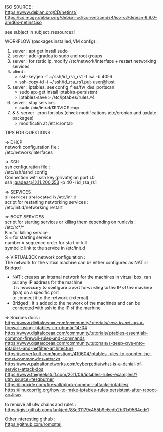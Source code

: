 ISO SOURCE :<br />
https://www.debian.org/CD/netinst/ <br />
https://cdimage.debian.org/debian-cd/current/amd64/iso-cd/debian-9.6.0-amd64-netinst.iso<br />

see subject in subject_ressources ! <br />

WORKFLOW (packages installed, VM config) : <br />
1. server : apt-get install sudo <br />
2. server : add igradea to sudo and root groups <br />
3. server : for static ip, modify /etc/network/interface + restart networking services
4. client : <br />
	- ssh-keygen -f ~/.ssh/id_rsa_rs1 -t rsa -b 4096 <br />
	- ssh-copy-id -i ~/.ssh/id_rsa_rs1.pub user@host <br />
5. server : iptables, see config_files/fw_dos_portscan <br />
	- sudo apt-get install iptables-persistent <br />
	- iptables-save > /etc/iptables/rules.v4 <br />
6. server : stop services <br />
	- sudo /etc/init.d/SERVICE stop <br />
7. & 8. server : cron for jobs (check modifications /etc/crontab and update packages) <br />
	- modificatin at /etc/crontab <br />

TIPS FOR QUESTIONS : <br />

=> DHCP<br />
network configuration file :<br />
/etc/network/interfaces<br />

=> SSH<br />
ssh configuration file :<br />
/etc/ssh/sshd_config<br />
Connection with ssh key (private) on port 40<br />
ssh igradea@10.11.200.253 -p 40 -i id_rsa_rs1<br />

=> SERVICES<br />
all services are located in /etc/init.d<br />
script for restarting networking services :<br />
/etc/init.d/networking restart <br />

=> BOOT SERVICES<br />
script for starting services or killing them depending on runlevls :<br />
/etc/rc*/*<br />
K = for killing service<br />
S = for starting service<br />
number = sequence order for start or kill<br />
symbolic link to the service in /etc/init.d<br />

=> VIRTUALBOX network configuration : <br />
The network for the virtual machine can be either configured as NAT or Bridged <br />
- NAT : creates an internal network for the machines in virtual box, can put any IP address for the machine <br />
		It is necessary to configure a port forwarding to the IP of the machine (ip a) on a specific port <br />
		to connect it to the network (external) <br />
- Bridged : it is added to the network of the machines and can be connected with ssh to the IP of the machine <br />

=> Sources docs :<br />
https://www.digitalocean.com/community/tutorials/how-to-set-up-a-firewall-using-iptables-on-ubuntu-14-04 <br />
https://www.digitalocean.com/community/tutorials/iptables-essentials-common-firewall-rules-and-commands <br />
https://www.digitalocean.com/community/tutorials/a-deep-dive-into-iptables-and-netfilter-architecture <br />
https://serverfault.com/questions/410604/iptables-rules-to-counter-the-most-common-dos-attacks <br />
https://www.paloaltonetworks.com/cyberpedia/what-is-a-denial-of-service-attack-dos <br />
https://www.thegeekstuff.com/2011/06/iptables-rules-examples/?utm_source=feedburner <br />
https://linoxide.com/firewall/block-common-attacks-iptables/ <br/>
https://linuxconfig.org/how-to-make-iptables-rules-persistent-after-reboot-on-linux <br />

to remove all ufw chains and rules : <br />
https://gist.github.com/funkjedi/88c31179d455b9c6edb2b31b9564ede1 <br />

Other interesting github : <br />
https://github.com/romontei <br />
